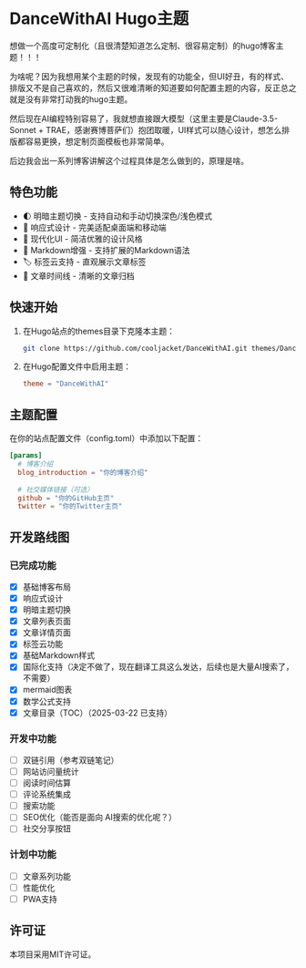 # DanceWithAI Hugo主题

想做一个高度可定制化（且很清楚知道怎么定制、很容易定制）的hugo博客主题！！！

为啥呢？因为我想用某个主题的时候，发现有的功能全，但UI好丑，有的样式、排版又不是自己喜欢的，然后又很难清晰的知道要如何配置主题的内容，反正总之就是没有非常打动我的hugo主题。

然后现在AI编程特别容易了，我就想直接跟大模型（这里主要是Claude-3.5-Sonnet + TRAE，感谢赛博菩萨们）抱团取暖，UI样式可以随心设计，想怎么排版都容易更换，想定制页面模板也非常简单。

后边我会出一系列博客讲解这个过程具体是怎么做到的，原理是啥。

## 特色功能

- 🌓 明暗主题切换 - 支持自动和手动切换深色/浅色模式
- 📱 响应式设计 - 完美适配桌面端和移动端
- 🎨 现代化UI - 简洁优雅的设计风格
- 📝 Markdown增强 - 支持扩展的Markdown语法
- 🏷️ 标签云支持 - 直观展示文章标签
- 📅 文章时间线 - 清晰的文章归档

## 快速开始

1. 在Hugo站点的themes目录下克隆本主题：
   ```bash
   git clone https://github.com/cooljacket/DanceWithAI.git themes/DanceWithAI
   ```

2. 在Hugo配置文件中启用主题：
   ```toml
   theme = "DanceWithAI"
   ```

## 主题配置

在你的站点配置文件（config.toml）中添加以下配置：

```toml
[params]
  # 博客介绍
  blog_introduction = "你的博客介绍"
  
  # 社交媒体链接（可选）
  github = "你的GitHub主页"
  twitter = "你的Twitter主页"
```

## 开发路线图

### 已完成功能

- [x] 基础博客布局
- [x] 响应式设计
- [x] 明暗主题切换
- [x] 文章列表页面
- [x] 文章详情页面
- [x] 标签云功能
- [x] 基础Markdown样式
- [x] 国际化支持（决定不做了，现在翻译工具这么发达，后续也是大量AI搜索了，不需要）
- [x] mermaid图表
- [x] 数学公式支持
- [x] 文章目录（TOC）（2025-03-22 已支持）

### 开发中功能

- [ ] 双链引用（参考双链笔记）
- [ ] 网站访问量统计
- [ ] 阅读时间估算
- [ ] 评论系统集成
- [ ] 搜索功能
- [ ] SEO优化（能否是面向 AI搜索的优化呢？）
- [ ] 社交分享按钮

### 计划中功能

- [ ] 文章系列功能
- [ ] 性能优化
- [ ] PWA支持

## 许可证

本项目采用MIT许可证。